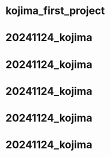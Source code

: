 # kojima_first_project
# 20241124_kojima
# 20241124_kojima
# 20241124_kojima
# 20241124_kojima
# 20241124_kojima
